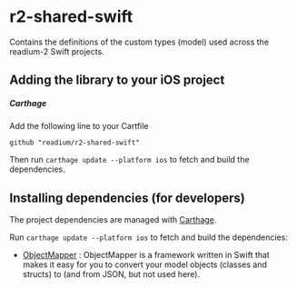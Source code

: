 # r2-shared-swift

Contains the definitions of the custom types (model) used across the readium-2 Swift projects.

## Adding the library to your iOS project

##### Carthage

Add the following line to your Cartfile

`github "readium/r2-shared-swift"`

Then run `carthage update --platform ios` to fetch and build the dependencies.

## Installing dependencies (for developers)

The project dependencies are managed with [Carthage](https://github.com/Carthage/Carthage). 

Run `carthage update --platform ios` to fetch and build the dependencies:

  - [ObjectMapper](https://github.com/Hearst-DD/ObjectMapper) : ObjectMapper is a framework written in Swift that makes it easy for you to convert your model objects (classes and structs) to (and from JSON, but not used here).
